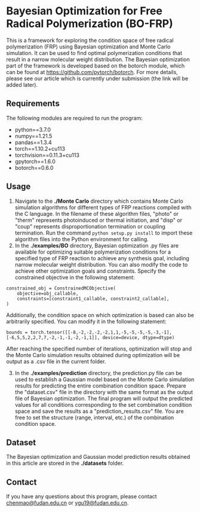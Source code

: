 # Bayesian Optimization for Free Radical Polymerization (BO-FRP)

This is a framework for exploring the condition space of free radical polymerization (FRP) using Bayesian optimization and Monte Carlo simulation. It can be used to find optimal polymerization conditions that result in a narrow molecular weight distribution. The Bayesian optimization part of the framework is developed based on the botorch module, which can be found at https://github.com/pytorch/botorch. For more details, please see our article which is currently under submission (the link will be added later).

## Requirements
The following modules are required to run the program:
- python==3.7.0
- numpy==1.21.5
- pandas==1.3.4
- torch==1.10.2+cu113
- torchvision==0.11.3+cu113
- gpytorch==1.6.0
- botorch==0.6.0

## Usage
1. Navigate to the **./Monte Carlo** directory which contains Monte Carlo simulation algorithms for different types of FRP reactions compiled with the C language. In the filename of these algorithm files, "photo" or "therm" represents photoinduced or thermal initiation, and "disp" or "coup" represents disproportionation termination or coupling termination. Run the command ```python setup.py install``` to import these algorithm files into the Python environment for calling.
2. In the **./examples/BO** directory, Bayesian optimization .py files are available for optimizing suitable polymerization conditions for a specified type of FRP reaction to achieve any synthesis goal, including narrow molecular weight distribution. You can also modify the code to achieve other optimization goals and constraints. Specify the constrained objective in the following statement:
```
constrained_obj = ConstrainedMCObjective(
    objective=obj_callable,
    constraints=[constraint1_callable, constraint2_callable],
)
```
Additionally, the condition space on which optimization is based can also be arbitrarily specified. You can modify it in the following statement:
```
bounds = torch.tensor([[-8,-2,-2,-2,-2,1,1,-5,-5,-5,-5,-3,-1], [-6,5,5,2,2,7,7,-2,-1,-1,-2,-1,1]], device=device, dtype=dtype)
```
After reaching the specified number of iterations, optimization will stop and the Monte Carlo simulation results obtained during optimization will be output as a .csv file in the current folder.

3. In the **./examples/prediction** directory, the prediction.py file can be used to establish a Gaussian model based on the Monte Carlo simulation results for predicting the entire combination condition space. Prepare the "dataset.csv" file in the directory with the same format as the output file of Bayesian optimization. The final program will output the predicted values for all conditions corresponding to the set combination condition space and save the results as a "prediction_results.csv" file. You are free to set the structure (range, interval, etc.) of the combination condition space.

## Dataset
The Bayesian optimization and Gaussian model prediction results obtained in this article are stored in the **./datasets** folder.

## Contact
If you have any questions about this program, please contact chenmao@fudan.edu.cn or ygu19@fudan.edu.cn.



